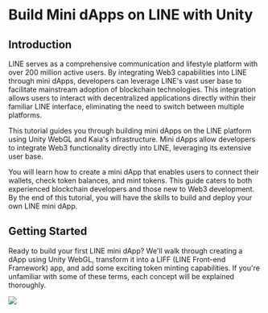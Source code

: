 # Build Mini dApps on LINE with Unity

## Introduction

LINE serves as a comprehensive communication and lifestyle platform with over 200 million active users. By integrating Web3 capabilities into LINE through mini dApps, developers can leverage LINE's vast user base to facilitate mainstream adoption of blockchain technologies. This integration allows users to interact with decentralized applications directly within their familiar LINE interface, eliminating the need to switch between multiple platforms.

This tutorial guides you through building mini dApps on the LINE platform using Unity WebGL and Kaia's infrastructure. Mini dApps allow developers to integrate Web3 functionality directly into LINE, leveraging its extensive user base.

You will learn how to create a mini dApp that enables users to connect their wallets, check token balances, and mint tokens. This guide caters to both experienced blockchain developers and those new to Web3 development. By the end of this tutorial, you will have the skills to build and deploy your own LINE mini dApp.

## Getting Started

Ready to build your first LINE mini dApp? We'll walk through creating a dApp using Unity WebGL, transform it into a LIFF (LINE Front-end Framework) app, and add some exciting token minting capabilities. If you're unfamiliar with some of these terms, each concept will be explained thoroughly.

![](/img/minidapps/unity-minidapp/info-minidapp-banner.png)
